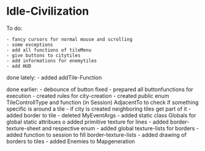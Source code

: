 # Idle-Civilization

To do:

	- fancy cursors for normal mouse and scrolling
	- some exceptions
	- add all functions of tileMenu
	- give buttons to citytiles
	- add informations for enemytiles
	- add HUD
	

done lately:
	- added addTile-Function
	
done earlier:
	- debounce of button fixed
	- prepared all buttonfunctions for execution
	- created rules for city-creation
	- created public enum TileControllType and function (in Session) AdjacentTo to check if something specific is around a tile
	- if city is created neighboring tiles get part of it
	- added border to tile
	- deleted MyEventArgs
	- added static class Globals for global static attribues
		o added primitive texture for lines
	- added border-texture-sheet and respective enum
	- added global texture-lists for borders
	- added function to session to fill border-texture-lists
	- added drawing of borders to tiles
	- added Enemies to Mapgeneration


